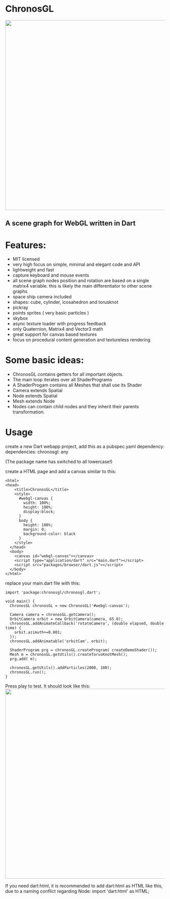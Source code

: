 ChronosGL
=========

<img src="http://i.imgur.com/JkaU6LF.png" style="width: 600px;"/>

A scene graph for WebGL written in Dart
---------------------------------------

# Features:

* MIT licensed
* very high focus on simple, minimal and elegant code and API
* lightweight and fast
* capture keyboard and mouse events
* all scene graph nodes position and rotation are based on a single matrix4 variable.
  this is likely the main differentiator to other scene graphs
* space ship camera included
* shapes: cube, cylinder, icosahedron and torusknot
* pickray
* points sprites ( very basic particles )
* skybox
* async texture loader with progress feedback
* only Quaternion, Matrix4 and Vector3 math
* great support for canvas based textures
* focus on procedural content generation and textureless rendering



# Some basic ideas:

* ChronosGL contains getters for all important objects.
* The main loop iterates over all ShaderPrograms
* A ShaderProgam contains all Meshes that shall use its Shader
* Camera extends Spatial
* Node extends Spatial
* Mesh extends Node
* Nodes can contain child nodes and they inherit their parents transformation.

# Usage

create a new Dart webapp project, add this as a pubspec.yaml dependency:
dependencies:
  chronosgl: any

(The package name has switched to all lowercase!)

create a HTML page and add a canvas similar to this:

	<html>
	<head>
	    <title>ChronosGL</title>
	    <style>
	      #webgl-canvas {
	        width: 100%;
	        height: 100%;
	        display:block;
	      }
	      body {
	        height: 100%;
	        margin: 0;
	        background-color: black
	      }
	    </style>
	  </head>
	  <body>
	    <canvas id="webgl-canvas"></canvas>
	    <script type="application/dart" src="main.dart"></script>
	    <script src="packages/browser/dart.js"></script>
	  </body>
	</html>

replace your main.dart file with this:

	import 'package:chronosgl/chronosgl.dart';
	
	void main() {
	  ChronosGL chronosGL = new ChronosGL('#webgl-canvas');
      
	  Camera camera = chronosGL.getCamera();
	  OrbitCamera orbit = new OrbitCamera(camera, 65.0);
	  chronosGL.addAnimateCallback('rotateCamera', (double elapsed, double time) {
	    orbit.azimuth+=0.001;
	  });
	  chronosGL.addAnimatable('orbitCam', orbit);
	  
	  ShaderProgram prg = chronosGL.createProgram( createDemoShader());
	  Mesh m = chronosGL.getUtils().createTorusKnotMesh();
	  prg.add( m);
      
	  chronosGL.getUtils().addParticles(2000, 100);
	  chronosGL.run();
	}

Press play to test. It should look like this:  
<img src="http://i.imgur.com/Zb1XyCG.png" style="width: 600px;"/>

If you need dart:html, it is recommended to add dart:html as HTML like this, due to a naming conflict regarding Node:
import 'dart:html' as HTML;


